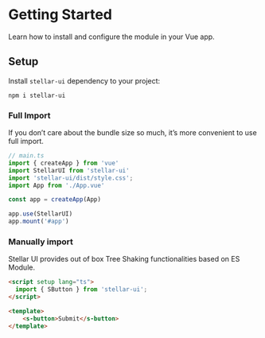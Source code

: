 # Getting Started

Learn how to install and configure the module in your Vue app.

## Setup

Install `stellar-ui` dependency to your project:

```
npm i stellar-ui
```

### Full Import

If you don’t care about the bundle size so much, it’s more convenient to use full import.


```ts
// main.ts
import { createApp } from 'vue'
import StellarUI from 'stellar-ui'
import 'stellar-ui/dist/style.css';
import App from './App.vue'

const app = createApp(App)

app.use(StellarUI)
app.mount('#app')
```

### Manually import

Stellar UI provides out of box Tree Shaking functionalities based on ES Module.

```html
<script setup lang="ts">
  import { SButton } from 'stellar-ui';
</script>

<template>
    <s-button>Submit</s-button>
</template>
```
